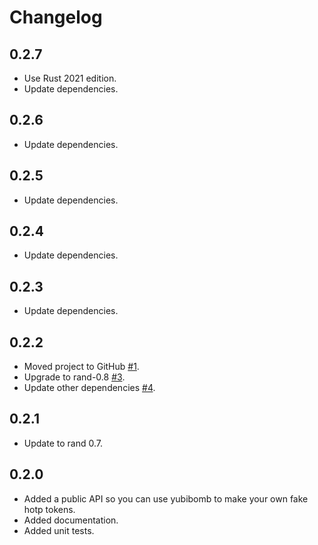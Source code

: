 # Changelog

## 0.2.7

* Use Rust 2021 edition.
* Update dependencies.


## 0.2.6

* Update dependencies.


## 0.2.5

* Update dependencies.


## 0.2.4

* Update dependencies.


## 0.2.3

* Update dependencies.


## 0.2.2

* Moved project to GitHub [#1](https://github.com/bowlofeggs/yubibomb/pull/1).
* Upgrade to rand-0.8 [#3](https://github.com/bowlofeggs/yubibomb/pull/3).
* Update other dependencies [#4](https://github.com/bowlofeggs/yubibomb/pull/4).


## 0.2.1
* Update to rand 0.7.


## 0.2.0

* Added a public API so you can use yubibomb to make your own fake hotp tokens.
* Added documentation.
* Added unit tests.
